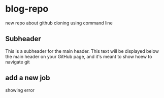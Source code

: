 # blog-repo
new repo about github cloning using command line

## Subheader
This is a subheader for the main header. This text will be displayed below the main header on your GitHub page, and it's meant to show hoew to navigate git

## add a new job

showing error

